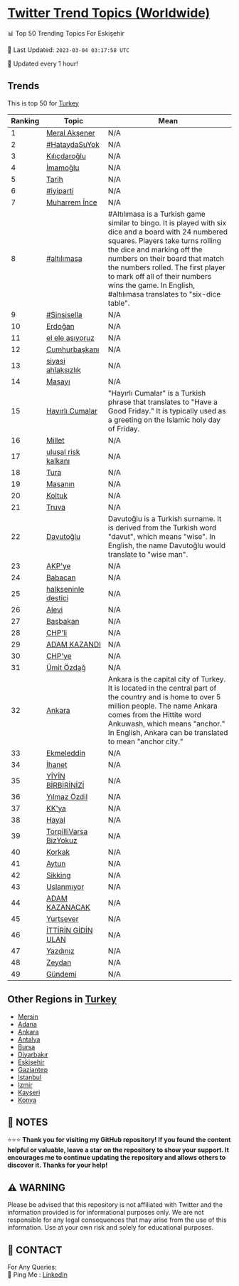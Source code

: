 [Twitter Trend Topics (Worldwide)](https://github.com/ErcinDedeoglu/Twitter-Trend-Topics)
==========


📊 Top 50 Trending Topics For Eskişehir

📆 Last Updated: `2023-03-04 03:17:58 UTC`

🔧 Updated every 1 hour!


## Trends

This is top 50 for [Turkey](</Turkey>)

| Ranking | Topic | Mean |
| ------- | ------------ | ------------ |
| 1 | [Meral Akşener](http://twitter.com/search?q=Meral+Ak%c5%9fener) | N/A |
| 2 | [#HataydaSuYok](http://twitter.com/search?q=%23HataydaSuYok) | N/A |
| 3 | [Kılıçdaroğlu](http://twitter.com/search?q=K%c4%b1l%c4%b1%c3%a7daro%c4%9flu) | N/A |
| 4 | [İmamoğlu](http://twitter.com/search?q=%c4%b0mamo%c4%9flu) | N/A |
| 5 | [Tarih](http://twitter.com/search?q=Tarih) | N/A |
| 6 | [#iyiparti](http://twitter.com/search?q=%23iyiparti) | N/A |
| 7 | [Muharrem İnce](http://twitter.com/search?q=Muharrem+%c4%b0nce) | N/A |
| 8 | [#altılımasa](http://twitter.com/search?q=%23alt%c4%b1l%c4%b1masa) | #Altılımasa is a Turkish game similar to bingo. It is played with six dice and a board with 24 numbered squares. Players take turns rolling the dice and marking off the numbers on their board that match the numbers rolled. The first player to mark off all of their numbers wins the game. In English, #altılımasa translates to "six-dice table". |
| 9 | [#Sinsisella](http://twitter.com/search?q=%23Sinsisella) | N/A |
| 10 | [Erdoğan](http://twitter.com/search?q=Erdo%c4%9fan) | N/A |
| 11 | [el ele aşıyoruz](http://twitter.com/search?q=el+ele+a%c5%9f%c4%b1yoruz) | N/A |
| 12 | [Cumhurbaşkanı](http://twitter.com/search?q=Cumhurba%c5%9fkan%c4%b1) | N/A |
| 13 | [siyasi ahlaksızlık](http://twitter.com/search?q=siyasi+ahlaks%c4%b1zl%c4%b1k) | N/A |
| 14 | [Masayı](http://twitter.com/search?q=Masay%c4%b1) | N/A |
| 15 | [Hayırlı Cumalar](http://twitter.com/search?q=Hay%c4%b1rl%c4%b1+Cumalar) | "Hayırlı Cumalar" is a Turkish phrase that translates to "Have a Good Friday." It is typically used as a greeting on the Islamic holy day of Friday. |
| 16 | [Millet](http://twitter.com/search?q=Millet) | N/A |
| 17 | [ulusal risk kalkanı](http://twitter.com/search?q=ulusal+risk+kalkan%c4%b1) | N/A |
| 18 | [Tura](http://twitter.com/search?q=Tura) | N/A |
| 19 | [Masanın](http://twitter.com/search?q=Masan%c4%b1n) | N/A |
| 20 | [Koltuk](http://twitter.com/search?q=Koltuk) | N/A |
| 21 | [Truva](http://twitter.com/search?q=Truva) | N/A |
| 22 | [Davutoğlu](http://twitter.com/search?q=Davuto%c4%9flu) | Davutoğlu is a Turkish surname. It is derived from the Turkish word "davut", which means "wise". In English, the name Davutoğlu would translate to "wise man". |
| 23 | [AKP'ye](http://twitter.com/search?q=AKP%27ye) | N/A |
| 24 | [Babacan](http://twitter.com/search?q=Babacan) | N/A |
| 25 | [halkseninle destici](http://twitter.com/search?q=halkseninle+destici) | N/A |
| 26 | [Alevi](http://twitter.com/search?q=Alevi) | N/A |
| 27 | [Başbakan](http://twitter.com/search?q=Ba%c5%9fbakan) | N/A |
| 28 | [CHP'li](http://twitter.com/search?q=CHP%27li) | N/A |
| 29 | [ADAM KAZANDI](http://twitter.com/search?q=ADAM+KAZANDI) | N/A |
| 30 | [CHP'ye](http://twitter.com/search?q=CHP%27ye) | N/A |
| 31 | [Ümit Özdağ](http://twitter.com/search?q=%c3%9cmit+%c3%96zda%c4%9f) | N/A |
| 32 | [Ankara](http://twitter.com/search?q=Ankara) | Ankara is the capital city of Turkey. It is located in the central part of the country and is home to over 5 million people. The name Ankara comes from the Hittite word Ankuwash, which means "anchor." In English, Ankara can be translated to mean "anchor city." |
| 33 | [Ekmeleddin](http://twitter.com/search?q=Ekmeleddin) | N/A |
| 34 | [İhanet](http://twitter.com/search?q=%c4%b0hanet) | N/A |
| 35 | [YİYİN BİRBİRİNİZİ](http://twitter.com/search?q=Y%c4%b0Y%c4%b0N+B%c4%b0RB%c4%b0R%c4%b0N%c4%b0Z%c4%b0) | N/A |
| 36 | [Yılmaz Özdil](http://twitter.com/search?q=Y%c4%b1lmaz+%c3%96zdil) | N/A |
| 37 | [KK'ya](http://twitter.com/search?q=KK%27ya) | N/A |
| 38 | [Hayal](http://twitter.com/search?q=Hayal) | N/A |
| 39 | [TorpilliVarsa BizYokuz](http://twitter.com/search?q=TorpilliVarsa+BizYokuz) | N/A |
| 40 | [Korkak](http://twitter.com/search?q=Korkak) | N/A |
| 41 | [Aytun](http://twitter.com/search?q=Aytun) | N/A |
| 42 | [Sikking](http://twitter.com/search?q=Sikking) | N/A |
| 43 | [Uslanmıyor](http://twitter.com/search?q=Uslanm%c4%b1yor) | N/A |
| 44 | [ADAM KAZANACAK](http://twitter.com/search?q=ADAM+KAZANACAK) | N/A |
| 45 | [Yurtsever](http://twitter.com/search?q=Yurtsever) | N/A |
| 46 | [İTTİRİN GİDİN ULAN](http://twitter.com/search?q=%c4%b0TT%c4%b0R%c4%b0N+G%c4%b0D%c4%b0N+ULAN) | N/A |
| 47 | [Yazdınız](http://twitter.com/search?q=Yazd%c4%b1n%c4%b1z) | N/A |
| 48 | [Zeydan](http://twitter.com/search?q=Zeydan) | N/A |
| 49 | [Gündemi](http://twitter.com/search?q=G%c3%bcndemi) | N/A |



## Other Regions in [Turkey](</Turkey>)

* [Mersin](</Turkey/Mersin.md>)
* [Adana](</Turkey/Adana.md>)
* [Ankara](</Turkey/Ankara.md>)
* [Antalya](</Turkey/Antalya.md>)
* [Bursa](</Turkey/Bursa.md>)
* [Diyarbakır](</Turkey/Diyarbakır.md>)
* [Eskişehir](</Turkey/Eskişehir.md>)
* [Gaziantep](</Turkey/Gaziantep.md>)
* [Istanbul](</Turkey/Istanbul.md>)
* [Izmir](</Turkey/Izmir.md>)
* [Kayseri](</Turkey/Kayseri.md>)
* [Konya](</Turkey/Konya.md>)



## 📝 NOTES

⭐⭐⭐ **Thank you for visiting my GitHub repository! If you found the content helpful or valuable, leave a star on the repository to show your support. It encourages me to continue updating the repository and allows others to discover it. Thanks for your help!**


## ⚠️ WARNING

Please be advised that this repository is not affiliated with Twitter and the information provided is for informational purposes only. We are not responsible for any legal consequences that may arise from the use of this information. Use at your own risk and solely for educational purposes.


## 📨 CONTACT

 For Any Queries:  
            🏓 Ping Me : [LinkedIn](https://www.linkedin.com/in/ercindedeoglu/)
